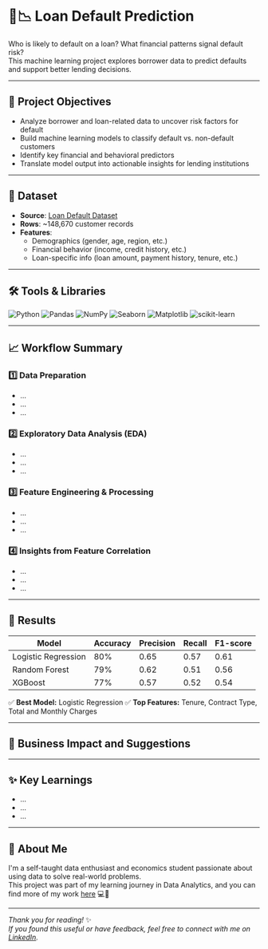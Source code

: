 # 🏦📉 Loan Default Prediction
Who is likely to default on a loan? What financial patterns signal default risk?  
This machine learning project explores borrower data to predict defaults and support better lending decisions.

---

## 📌 Project Objectives

- Analyze borrower and loan-related data to uncover risk factors for default
- Build machine learning models to classify default vs. non-default customers
- Identify key financial and behavioral predictors
- Translate model output into actionable insights for lending institutions

---

## 📁 Dataset

- **Source**: [Loan Default Dataset](https://www.kaggle.com/datasets/yasserh/loan-default-dataset)
- **Rows**: ~148,670 customer records
- **Features**:  
  - Demographics (gender, age, region, etc.)
  - Financial behavior (income, credit history, etc.)
  - Loan-specific info (loan amount, payment history, tenure, etc.)

---

## 🛠️ Tools & Libraries

![Python](https://img.shields.io/badge/Python-3776AB?style=flat&logo=python&logoColor=white)
![Pandas](https://img.shields.io/badge/Pandas-150458?style=flat&logo=pandas&logoColor=white)
![NumPy](https://img.shields.io/badge/NumPy-013243?style=flat&logo=numpy&logoColor=white)
![Seaborn](https://img.shields.io/badge/Seaborn-2D6EB5?style=flat&logo=seaborn&logoColor=white)
![Matplotlib](https://img.shields.io/badge/Matplotlib-11557C?style=flat&logo=matplotlib&logoColor=white)
![scikit-learn](https://img.shields.io/badge/Scikit--Learn-F7931E?style=flat&logo=scikitlearn&logoColor=white)

---

## 📈 Workflow Summary

### 1️⃣ Data Preparation
- ...
- ...
- ...
  
### 2️⃣ Exploratory Data Analysis (EDA)
- ...
- ...
- ...

### 3️⃣ Feature Engineering & Processing
- ...
- ...
- ...
  
### 4️⃣ Insights from Feature Correlation
- ...
- ...
- ...

---

## 🧠 Results

| Model              | Accuracy | Precision | Recall | F1-score |
|-------------------|----------|-----------|--------|----------|
| Logistic Regression | 80%   | 0.65      | 0.57   | 0.61     |
| Random Forest       | 79%   | 0.62      | 0.51   | 0.56     |
| XGBoost             | 77%   | 0.57      | 0.52   | 0.54     |

✅ **Best Model:** Logistic Regression
✅ **Top Features:** Tenure, Contract Type, Total and Monthly Charges

---

## 💼 Business Impact and Suggestions

---

## ✨ Key Learnings

- ...
- ...
- ...

---

## 🌱 About Me

I'm a self-taught data enthusiast and economics student passionate about using data to solve real-world problems.  
This project was part of my learning journey in Data Analytics, and you can find more of my work [here](https://github.com/uyenp30/Data-Projects) 💻🌻

---

*Thank you for reading!* ✨  
*If you found this useful or have feedback, feel free to connect with me on [LinkedIn](https://www.linkedin.com/in/uyen-pham-sua/).*  

